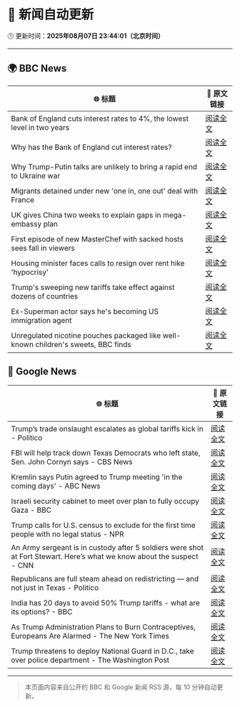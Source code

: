 # 🧠 新闻自动更新

🕒 更新时间：**2025年08月07日 23:44:01（北京时间）**

---

## 🌍 BBC News

| 🌐 标题 | 🔗 原文链接 |
|--------|-------------|
| Bank of England cuts interest rates to 4%, the lowest level in two years | [阅读全文](https://www.bbc.com/news/articles/c5yprwyxjlxo?at_medium=RSS&at_campaign=rss) |
| Why has the Bank of England cut interest rates? | [阅读全文](https://www.bbc.com/news/articles/cq6899yleg8o?at_medium=RSS&at_campaign=rss) |
| Why Trump-Putin talks are unlikely to bring a rapid end to Ukraine war | [阅读全文](https://www.bbc.com/news/articles/c14gkkzvpx8o?at_medium=RSS&at_campaign=rss) |
| Migrants detained under new 'one in, one out' deal with France | [阅读全文](https://www.bbc.com/news/articles/ce35v0zyzvlo?at_medium=RSS&at_campaign=rss) |
| UK gives China two weeks to explain gaps in mega-embassy plan | [阅读全文](https://www.bbc.com/news/articles/ce932995ny2o?at_medium=RSS&at_campaign=rss) |
| First episode of new MasterChef with sacked hosts sees fall in viewers | [阅读全文](https://www.bbc.com/news/articles/c1w83e44e21o?at_medium=RSS&at_campaign=rss) |
| Housing minister faces calls to resign over rent hike 'hypocrisy' | [阅读全文](https://www.bbc.com/news/articles/czerl5dy0kgo?at_medium=RSS&at_campaign=rss) |
| Trump's sweeping new tariffs take effect against dozens of countries | [阅读全文](https://www.bbc.com/news/articles/cx23jmvn5yzo?at_medium=RSS&at_campaign=rss) |
| Ex-Superman actor says he's becoming US immigration agent | [阅读全文](https://www.bbc.com/news/articles/c5yp8l3z0g5o?at_medium=RSS&at_campaign=rss) |
| Unregulated nicotine pouches packaged like well-known children's sweets, BBC finds | [阅读全文](https://www.bbc.com/news/articles/cnv75dd3v37o?at_medium=RSS&at_campaign=rss) |

## 📰 Google News

| 🌐 标题 | 🔗 原文链接 |
|--------|-------------|
| Trump’s trade onslaught escalates as global tariffs kick in - Politico | [阅读全文](https://news.google.com/rss/articles/CBMimwFBVV95cUxNOU1HbUJVTG4zUmYydHppUkNLbFRzX29ZVEcweDVlcGVQNHFxeXFBakZMeW9TeW9lRWpwT0F0R2xmYUQ1MVdoSUtiamxReldMQTRlSnJkd3hRaHdaVjZqSDZ0MG1MX0toU1pkNDlmd0RxQVFZcTZfTkhwM1BqalVUbVJfdEswdTZ0bldpNjhTaEdKR1lZT3M0Wm9RMA?oc=5) |
| FBI will help track down Texas Democrats who left state, Sen. John Cornyn says - CBS News | [阅读全文](https://news.google.com/rss/articles/CBMinAFBVV95cUxPSEVxVUxuTDlHcVZrazNleF9JV3lTdTBHREYzMFlPZGF2QnNGTktGQTF4VXMxVkEwa1hzQW1ySk5xcEl1T3FOZTZ0cUd5WWdIRG00cG5ZaHBMN2FLRUVLYjNoT2w0QlNtZ0FPV29SdS14RUItdTBURTBOR280WDNhcFd5Ri1XZ3hFTlRFM3Yyc2ZmYlZodmR5dnhObkXSAaIBQVVfeXFMUGFZNkdKLVVNVE9hZEJfaW1JSHl3aTJ5dHR1WXVKc1ptT1o0bjE2REJVay1RRnJmUUdoeEtQSkdGU1A0UkhqMjRKcXprRVEwVE9RM1hkVkJiVHQwTDdPbGc0QVBxNW1Md1pXSVp5aHdwWU1wc2VzM0MxT3RyLWZkS3hhUVVOUzdrdFNfNng5SEkyT1FLeXZfT04zek5MYkl6WVlB?oc=5) |
| Kremlin says Putin agreed to Trump meeting 'in the coming days' - ABC News | [阅读全文](https://news.google.com/rss/articles/CBMipAFBVV95cUxNSEd2OGF1bGpORVh0TlE3cUVkUk5fRHFPYVphUTJwSW4xMFFrbll2QlRQbGlNVlJHYTFuakRvQ2dfaDVGX0RFMzllWU5yc1htT0RSOTlOVXMwMWo1MnNTWU56N1k5YnVWLVB6MXlYNzV5dGVSejJsdnZBbFpOUUpVLXEwUnpOVVdwR2NaLXozSXVZSllZdThxTWl4OF82VU1FcXNHM9IBqgFBVV95cUxNUk1SU1hISHgyZVBvdU1DZ3FCM3JIalp4eGxmblBIeHdkS3pxMXZpdGdCc3RXbDZ1YVZhXzhkRmlnZWZ6NVVQak9YOWptWHNRZFlCQnphRjZDVm5sQmFYeTJ6VWxDT3FvTngtVktrenkzQVdBdU1uNXdOXzhXV0Yxc2M5R0l3c3lMSkNIZ2dDMFdjdHdKTjFKemJfaXphVzloeE9zdnYzTnk1dw?oc=5) |
| Israeli security cabinet to meet over plan to fully occupy Gaza - BBC | [阅读全文](https://news.google.com/rss/articles/CBMiWkFVX3lxTE1OM2dZcU42YWFkZXh3ZC1sLXl5MVU2SFJRbi03TTJTSU9lY0VodXNNMUNqQmpvaFhNLVFxcEp0ZEdDdmxTUzJWanlnSXAzcmJyNUFMSVhRTHBzUdIBX0FVX3lxTE5sbG1wNUFWY1h3MEhjcDdodWFVLWNoUzZFekliZ0hUSVNMTG1PdklLbHRUWVV4OTVVNXY5UW9kLWJ1OWlzS3BVbFNBQS0zUlRzN2ZXUkZKZ2NmbVVjUHNn?oc=5) |
| Trump calls for U.S. census to exclude for the first time people with no legal status - NPR | [阅读全文](https://news.google.com/rss/articles/CBMihwFBVV95cUxPN1poU2RoVUZOb1B1Z3NCTU5uSHZDYktSTEw1TEp4ckMtbHBheHdVX19tZjZ4bUgtZkxlekF1OTdENUxDNVFZWF9sUXZlWUhIMUg3MnZCcHFWWkJvSkgwekI1QmU1ZUpNSmFjRTlpS0d6VzRuS2xseTVhMU5YdUhnVnpHZy1sV1k?oc=5) |
| An Army sergeant is in custody after 5 soldiers were shot at Fort Stewart. Here’s what we know about the suspect - CNN | [阅读全文](https://news.google.com/rss/articles/CBMijAFBVV95cUxQbE5QWTU2TXdTSmszZkdPclhNNm5EbzVMeFBad00zbXRqV2Q3OV9pY0l6TWFfQ1NXUkZ2R1VVMWxqZHNNOWdUSmw0QnZ6Rmt1U0phVEdNYzBZZFlNQ2oyVjdhRXZ6cDZqR0lCRGRBa2ZBUElqeWJDTkRlUVczV1YtVXFaTkRpSGpzbGN3cNIBkgFBVV95cUxObDBwNWNSZ1Z3eWFpeW80eE5HOHBUMFBTYVR0LTFFbndBN3E0YldlQkhRblZLMDI1c3M5VmlWSkRzQndSVFVCUVpTNm1sQ0lCZHNKT0UxTmxfWW5ERVlNTTVJeFRGOVU0ZnFuZ284cFdCSTlCczRRdUhSRmZINmdiQ1VXM1BDWmNUOXpzLWx6Yk9NZw?oc=5) |
| Republicans are full steam ahead on redistricting — and not just in Texas - Politico | [阅读全文](https://news.google.com/rss/articles/CBMivgFBVV95cUxQbkdxcnJDeUc5WEZpdjlHb3d5T3ZyZ184ZXJLZGJVUHNFbnduWUY0QllSWkFiTU1LUVNaYzg4TEllekM1NXEtUjVWdGM4MU5MOURBQkxzX0NFUDdVS3pfWW1yT2tUcnlobkh6ZWN4MVpPQW42bTJwNE9fZlp1eW9HcVQ2NTNBaWxxTDQ3aFFGUG84eDN4YjFWaUpYWHNCbjQ4Q01DRWxrT2phdnJ2U3U3ZGhTTDRPYkNkREFyRzFB?oc=5) |
| India has 20 days to avoid 50% Trump tariffs - what are its options? - BBC | [阅读全文](https://news.google.com/rss/articles/CBMiWkFVX3lxTE9Ia08waTJ4WmFwV1hQMEZDWWRDaFU4ZW1JUzhYUjFmREJZRHh2bUVHclVpcE9fZE81a2lud25qUU5JVjFUaTJUWGhKQ3Vac3J6V3ZuRC13Z25wZw?oc=5) |
| As Trump Administration Plans to Burn Contraceptives, Europeans Are Alarmed - The New York Times | [阅读全文](https://news.google.com/rss/articles/CBMihgFBVV95cUxPUThuWHRnN0ZhWm0xUkJmRG45MFBGOGlxYkphSGVCdERHaHZwMVhQZ3BtQk1vRTVXYm9tTjZGQTg0MFhNQ1YyUElNZGgwMW1CSVE4d3g2TlZRM2dFSzkyZmlkWk1CWTVUeU12Zy1SZ0h6bWZYVWVkaC01TmxWcFlsSENDQ3BlQQ?oc=5) |
| Trump threatens to deploy National Guard in D.C., take over police department - The Washington Post | [阅读全文](https://news.google.com/rss/articles/CBMilAFBVV95cUxPVVFpTWtES291Q25QTmZDdUMyN2ZwSTdST2lMSW5XZ09LdjVPUXhpSkhqbVVuLUNNcXo3UGM4SlFrZVBpT3l5WTNfV1UwQVR5TXJqQTd4ZjNPSGU1R3dGZExXWHVMU1FOZEljTWxTUFhqS0trQkxxUnNtNmNnWW9QZWQyMWFLWmd2dk5oM29VdHFJUEtC?oc=5) |

---
> 本页面内容来自公开的 BBC 和 Google 新闻 RSS 源，每 10 分钟自动更新。